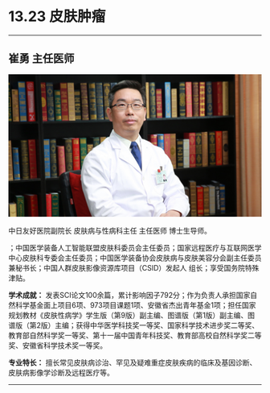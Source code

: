 # 13.23 皮肤肿瘤

---

## 崔勇 主任医师

![1683783294288](image/c13_023/1683783294288.png)

中日友好医院副院长 皮肤病与性病科主任 主任医师 博士生导师。

；中国医学装备人工智能联盟皮肤科委员会主任委员；国家远程医疗与互联网医学中心皮肤科专委会主任委员；中国医学装备协会皮肤病与皮肤美容分会副主任委员兼秘书长；中国人群皮肤影像资源库项目（CSID）发起人 组长；享受国务院特殊津贴。


**学术成就：** 发表SCI论文100余篇，累计影响因子792分；作为负责人承担国家自然科学基金面上项目6项、973项目课题1项、安徽省杰出青年基金1项；担任国家规划教材《皮肤性病学》学生版（第9版）副主编、图谱版（第1版）副主编、图谱版（第2版）主编；获得中华医学科技奖一等奖、国家科学技术进步奖二等奖、教育部自然科学奖一等奖、第十一届中国青年科技奖、教育部高校自然科学奖二等奖、安徽省科学技术奖一等奖。


**专业特长：** 擅长常见皮肤病诊治、罕见及疑难重症皮肤疾病的临床及基因诊断、皮肤病影像学诊断及远程医疗等。

---
